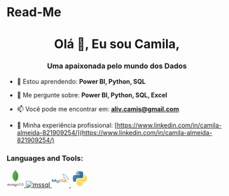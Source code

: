 # Read-Me
<h1 align="center">Olá 👋, Eu sou Camila,</h1>
<h3 align="center">Uma apaixonada pelo mundo dos Dados</h3>

- 🌱 Estou aprendendo: **Power BI, Python, SQL**

- 💬 Me pergunte sobre: **Power BI, Python, SQL, Excel**

- 📫 Você pode me encontrar em: **aliv.camis@gmail.com**

- 📄 Minha experiência profissional: [https://www.linkedin.com/in/camila-almeida-821909254/](https://www.linkedin.com/in/camila-almeida-821909254/)



<h3 align="left">Languages and Tools:</h3>
<p align="left"> <a href="https://www.mongodb.com/" target="_blank" rel="noreferrer"> <img src="https://raw.githubusercontent.com/devicons/devicon/master/icons/mongodb/mongodb-original-wordmark.svg" alt="mongodb" width="40" height="40"/> </a> <a href="https://www.microsoft.com/en-us/sql-server" target="_blank" rel="noreferrer"> <img src="https://www.svgrepo.com/show/303229/microsoft-sql-server-logo.svg" alt="mssql" width="40" height="40"/> </a> <a href="https://www.mysql.com/" target="_blank" rel="noreferrer"> <img src="https://raw.githubusercontent.com/devicons/devicon/master/icons/mysql/mysql-original-wordmark.svg" alt="mysql" width="40" height="40"/> </a> <a href="https://www.python.org" target="_blank" rel="noreferrer"> <img src="https://raw.githubusercontent.com/devicons/devicon/master/icons/python/python-original.svg" alt="python" width="40" height="40"/> </a> </p>



